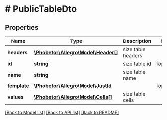 # # PublicTableDto

## Properties

Name | Type | Description | Notes
------------ | ------------- | ------------- | -------------
**headers** | [**\Phobetor\Allegro\Model\Header[]**](Header.md) | size table headers |
**id** | **string** | size table id | [optional]
**name** | **string** | size table name |
**template** | [**\Phobetor\Allegro\Model\JustId**](JustId.md) |  | [optional]
**values** | [**\Phobetor\Allegro\Model\Cells[]**](Cells.md) | size table cells |

[[Back to Model list]](../../README.md#models) [[Back to API list]](../../README.md#endpoints) [[Back to README]](../../README.md)
